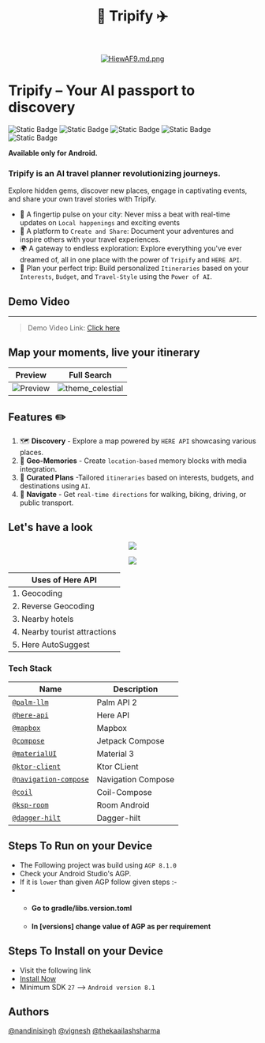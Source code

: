 <h1 align="center"> 📲 Tripify ✈️ </h1> <br>
<p align="center">
  <a href="https://firebasestorage.googleapis.com/v0/b/palmapi-b548f.appspot.com/o/Banner.png?alt=media&token=c748e6b7-fe10-4f66-b509-d9d9925aad6a">
    <img src="https://firebasestorage.googleapis.com/v0/b/palmapi-b548f.appspot.com/o/Banner.png?alt=media&token=c748e6b7-fe10-4f66-b509-d9d9925aad6a" alt="HiewAF9.md.png" border="0">
  </a
</p>


# Tripify – Your AI passport to discovery

![Static Badge](https://img.shields.io/badge/Kotlin-black?style=for-the-badge&logo=kotlin&logoColor=%237F52FF&labelColor=black)
![Static Badge](https://img.shields.io/badge/Jetpack_Compose-black?style=for-the-badge&logo=Jetpack%20Compose&logoColor=%234285F4&labelColor=black)
![Static Badge](https://img.shields.io/badge/Firebase-black?style=for-the-badge&logo=firebase&logoColor=%23FFCA28&labelColor=black)
![Static Badge](https://img.shields.io/badge/Mapbox-black?style=for-the-badge&logo=mapbox&logoColor=%23000000&labelColor=white)
![Static Badge](https://img.shields.io/badge/HERE-black?style=for-the-badge&logo=here&logoColor=%2300AFAA&labelColor=black)

**Available only for Android.**

### Tripify is an AI travel planner revolutionizing journeys. 
Explore hidden gems, discover new places, engage in captivating events, and share your own travel stories with Tripify.

- 🌆  A fingertip pulse on your city: Never miss a beat with real-time updates on `Local happenings` and exciting events
- 🔄  A platform to `Create and Share`: Document your adventures and inspire others with your travel experiences.
- 🌍  A gateway to endless exploration: Explore everything you've ever dreamed of, all in one place with the power of `Tripify` and `HERE API`.
- 📅  Plan your perfect trip: Build personalized `Itineraries` based on your `Interests`, `Budget`, and `Travel-Style` using the `Power of AI`.


## Demo Video
__________________
> Demo Video Link: [Click here](https://youtu.be/ipniPvVFRyY?feature=shared)


## Map your moments, live your itinerary

| Preview  | Full Search  |
|----------|--------------|
| ![Preview](https://firebasestorage.googleapis.com/v0/b/palmapi-b548f.appspot.com/o/Screenrecorder-2023-12-10-22-55-41-661.gif?alt=media&token=8166ac59-eaa7-42b4-9f3b-b86f4b8e2cff) | ![theme_celestial](https://firebasestorage.googleapis.com/v0/b/palmapi-b548f.appspot.com/o/Maps.gif?alt=media&token=3c81389b-985c-4450-9d5d-d8610752dc19) |

## Features ✏️

1. 🗺  **Discovery** - Explore a map powered by `HERE API` showcasing various places.
2. 📱 **Geo-Memories** - Create `location-based` memory blocks with media integration.
3. 📅  **Curated Plans** -Tailored `itineraries` based on interests, budgets, and destinations using `AI`.
4. 🧭  **Navigate** - Get `real-time directions` for walking, biking, driving, or public transport.


## Let's have a look

<p align="center">
  <a href="https://firebasestorage.googleapis.com/v0/b/palmapi-b548f.appspot.com/o/Screenshot%202023-12-11%20at%202.08.04%20AM.png?alt=media&token=8d6d698e-ffd9-4f22-ac48-45fe1c0e5d5c">
    <img src="https://firebasestorage.googleapis.com/v0/b/palmapi-b548f.appspot.com/o/Screenshot%202023-12-11%20at%202.08.04%20AM.png?alt=media&token=8d6d698e-ffd9-4f22-ac48-45fe1c0e5d5c" border="0"></a>
</p>

<p align="center">
  <a href="https://firebasestorage.googleapis.com/v0/b/palmapi-b548f.appspot.com/o/Screenshot%202023-12-11%20at%202.19.32%20AM.png?alt=media&token=d317fe56-16d3-4875-bff0-2075e6c8d550">
    <img src="https://firebasestorage.googleapis.com/v0/b/palmapi-b548f.appspot.com/o/Screenshot%202023-12-11%20at%202.19.32%20AM.png?alt=media&token=d317fe56-16d3-4875-bff0-2075e6c8d550" border="0"></a>
</p>


| Uses of Here API    |
|--------------------------|
| 1. Geocoding          |
| 2. Reverse Geocoding     |
| 3. Nearby hotels         |
| 4. Nearby tourist attractions |
| 5. Here AutoSuggest |


### Tech Stack
| Name | Description |
| --- | --- |
| [`@palm-llm`](https://makersuite.google.com) | Palm API 2 |
| [`@here-api`](https://www.here.com/docs/) | Here API |
| [`@mapbox`](https://docs.mapbox.com/) | Mapbox |
| [`@compose`](https://developer.android.com/jetpack/compose) | Jetpack Compose |
| [`@materialUI`](https://m3.material.io/) | Material 3 |
| [`@ktor-client`](https://ktor.io/docs/create-client.html) | Ktor CLient |
| [`@navigation-compose`](https://developer.android.com/jetpack/compose/navigation) | Navigation Compose |
| [`@coil`](https://coil-kt.github.io/coil/compose/) | Coil-Compose |
| [`@ksp-room`](https://developer.android.com/build/migrate-to-ksp) | Room Android |
| [`@dagger-hilt`](https://developer.android.com/training/dependency-injection/hilt-android) | Dagger-hilt |

## Steps To Run on your Device
- The Following project was build using `AGP 8.1.0`
-  Check your Android Studio's AGP.
-  If it is `lower` than given AGP follow given steps :-
-  -  #### Go to gradle/libs.version.toml
   -  #### In [versions] change value of AGP as per requirement

## Steps To Install on your Device
- Visit the following link 
- [Install Now](https://drive.google.com/drive/folders/1_IQ9iA7CroncRSsy5x06kdQ4sjPRhHW_?usp=drive_link)
- Minimum SDK `27` --> `Android version 8.1`


## Authors

[@nandinisingh](https://linkedin.com/in/heyfromnandini)
[@vignesh](https://linkedin.com/in/vigneshgadhari)
[@thekaailashsharma](https://linkedin.com/in/thekaailashsharma)
